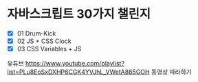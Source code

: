 # 자바스크립트 30가지 챌린지

- [x] 01 Drum-Kick
- [x] 02 JS + CSS Clock
- [x] 03 CSS Variables + JS

유튜브 https://www.youtube.com/playlist?list=PLu8EoSxDXHP6CGK4YVJhL_VWetA865GOH 동영상 따라하기
